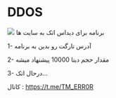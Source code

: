 # DDOS
<img src="https://uupload.ir/files/7qgk_photo_2020-11-24_14-26-25.jpg">
برنامه برای دیداس اتک به سایت ها




1- آدرس تارگت رو بدین به برنامه


2- مقدار حجم دیتا 10000 پیشنهاد میشه


3- درحال اتک...


کانال  : https://t.me/TM_ERR0R
